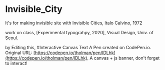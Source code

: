 # Invisible_City
It's for making invisible site with Invisible Cities, Italo Calvino, 1972

work on class, [Experimental typograhpy, 2020], Visual Design, Univ. of Seoul.

by Editing this,
#Interactive Canvas Text
A Pen created on CodePen.io. Original URL: [https://codepen.io/tholman/pen/lDLhk](https://codepen.io/tholman/pen/lDLhk).
A canvas + js banner, don't forget to interact!
